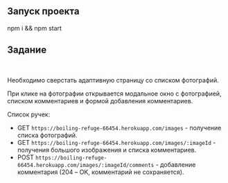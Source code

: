 ## Запуск проекта 
 npm i && npm start
 
## Задание
​

Необходимо сверстать адаптивную страницу со списком фотографий.
​

При клике на фотографии открывается модальное окно с фотографией, списком комментариев и формой добавления комментариев.
​

Список ручек:
* GET `https://boiling-refuge-66454.herokuapp.com/images` - получение списка фотографий.
* GET `https://boiling-refuge-66454.herokuapp.com/images/:imageId` - получения большого изображения и списка комментариев.
* POST `https://boiling-refuge-66454.herokuapp.com/images/:imageId/comments` - добавление комментария (204 – OK, комментарий не сохраняется).
